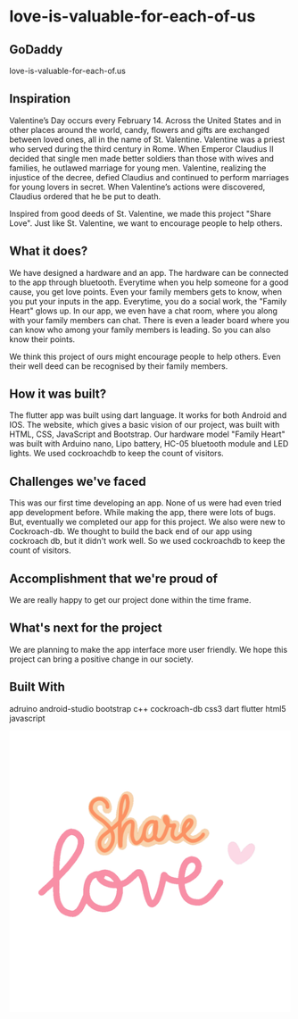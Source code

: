 # love-is-valuable-for-each-of-us
## GoDaddy
love-is-valuable-for-each-of.us

## Inspiration
Valentine’s Day occurs every February 14. Across the United States and in other places around the world, candy, flowers and gifts are exchanged between loved ones, all in the name of St. Valentine. Valentine was a priest who served during the third century in Rome. When Emperor Claudius II decided that single men made better soldiers than those with wives and families, he outlawed marriage for young men. Valentine, realizing the injustice of the decree, defied Claudius and continued to perform marriages for young lovers in secret. When Valentine’s actions were discovered, Claudius ordered that he be put to death.

Inspired from good deeds of St. Valentine, we made this project "Share Love". Just like St. Valentine, we want to encourage people to help others.

## What it does?
We have designed a hardware and an app. The hardware can be connected to the app through bluetooth. Everytime when you help someone for a good cause, you get love points. Even your family members gets to know, when you put your inputs in the app. Everytime, you do a social work, the "Family Heart" glows up. In our app, we even have a chat room, where you along with your family members can chat. There is even a leader board where you can know who among your family members is leading. So you can also know their points.

We think this project of ours might encourage people to help others. Even their well deed can be recognised by their family members.

## How it was built?
The flutter app was built using dart language. It works for both Android and IOS. The website, which gives a basic vision of our project, was built with HTML, CSS, JavaScript and Bootstrap. Our hardware model "Family Heart" was built with Arduino nano, Lipo battery, HC-05 bluetooth module and LED lights. We used cockroachdb to keep the count of visitors.

## Challenges we've faced
This was our first time developing an app. None of us were had even tried app development before. While making the app, there were lots of bugs. But, eventually we completed our app for this project. We also were new to Cockroach-db. We thought to build the back end of our app using cockroach db, but it didn't work well. So we used cockroachdb to keep the count of visitors.

## Accomplishment that we're proud of
We are really happy to get our project done within the time frame.

## What's next for the project
We are planning to make the app interface more user friendly. We hope this project can bring a positive change in our society.

## Built With
adruino
android-studio
bootstrap
c++
cockroach-db
css3
dart
flutter
html5
javascript


![love-is-valuable-for-each-of.us](https://github.com/Sushreesatarupa/love-is-valuable-for-each-of-us/blob/main/source.gif)
